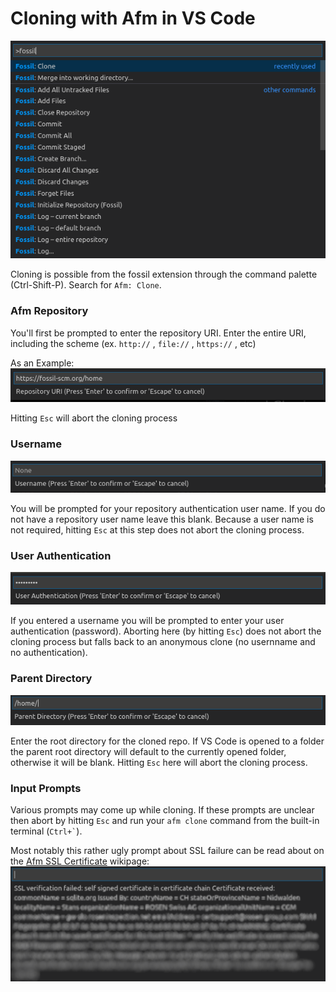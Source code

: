 # Cloning with Afm in VS Code

![Commands](/images/fossil-commands.png)

Cloning is possible from the fossil extension through the command palette
(Ctrl-Shift-P). Search for `Afm: Clone`.

### Afm Repository
You'll first be prompted to enter the repository URI. Enter the entire
URI, including the scheme (ex. `http://` , `file://` , `https://` , etc)

As an Example:
![FossilURI](/images/fossil-uri.png)

Hitting `Esc` will abort the cloning process

### Username
![fossil-user](/images/fossil-user.png)

You will be prompted for your repository authentication user name.
If you do not have a repository user name leave this blank.
Because a user name is not required, hitting `Esc` at this step does not
abort the cloning process.

### User Authentication
![fossil-auth](/images/fossil-auth.png)

If you entered a username you will be prompted to enter your user
authentication (password). Aborting here (by hitting `Esc`) does not
abort the cloning process but falls back to an anonymous clone (no
usernname and no authentication).

### Parent Directory
![fossil-root](/images/fossil-root.png)

Enter the root directory for the cloned repo. If VS Code is opened to a
folder the parent root directory will default to the currently opened
folder, otherwise it will be blank. Hitting `Esc` here will abort the
cloning process.

### Input Prompts
Various prompts may come up while cloning.
If these prompts are unclear then abort by hitting `Esc` and run your
`afm clone` command from the built-in terminal (<code>Ctrl+`</code>).

Most notably this rather ugly prompt about SSL failure
can be read about on the
[Afm SSL Certificate](https://afm-scm.org/home/doc/trunk/www/ssl.wiki#certs)
wikipage:
![fossil-ssl-fail](/images/fossil-ssl-fail.png)
